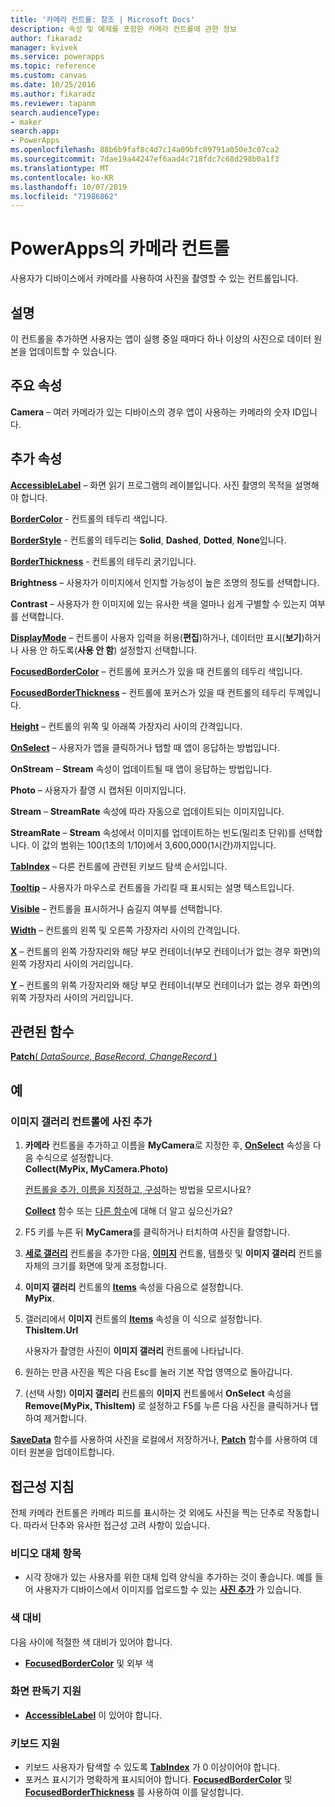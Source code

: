 ```yaml
---
title: '카메라 컨트롤: 참조 | Microsoft Docs'
description: 속성 및 예제를 포함한 카메라 컨트롤에 관한 정보
author: fikaradz
manager: kvivek
ms.service: powerapps
ms.topic: reference
ms.custom: canvas
ms.date: 10/25/2016
ms.author: fikaradz
ms.reviewer: tapanm
search.audienceType:
- maker
search.app:
- PowerApps
ms.openlocfilehash: 88b6b9faf8c4d7c14a09bfc89791a050e3c07ca2
ms.sourcegitcommit: 7dae19a44247ef6aad4c718fdc7c68d298b0a1f3
ms.translationtype: MT
ms.contentlocale: ko-KR
ms.lasthandoff: 10/07/2019
ms.locfileid: "71986862"
---
```

# <a name="camera-control-in-powerapps"></a>PowerApps의 카메라 컨트롤
사용자가 디바이스에서 카메라를 사용하여 사진을 촬영할 수 있는 컨트롤입니다.

## <a name="description"></a>설명
이 컨트롤을 추가하면 사용자는 앱이 실행 중일 때마다 하나 이상의 사진으로 데이터 원본을 업데이트할 수 있습니다.

## <a name="key-properties"></a>주요 속성
**Camera** – 여러 카메라가 있는 디바이스의 경우 앱이 사용하는 카메라의 숫자 ID입니다.

## <a name="additional-properties"></a>추가 속성
**[AccessibleLabel](properties-accessibility.md)** – 화면 읽기 프로그램의 레이블입니다. 사진 촬영의 목적을 설명해야 합니다.

**[BorderColor](properties-color-border.md)** - 컨트롤의 테두리 색입니다.

**[BorderStyle](properties-color-border.md)** - 컨트롤의 테두리는 **Solid**, **Dashed**, **Dotted**, **None**입니다.

**[BorderThickness](properties-color-border.md)** - 컨트롤의 테두리 굵기입니다.

**Brightness** – 사용자가 이미지에서 인지할 가능성이 높은 조명의 정도를 선택합니다.

**Contrast** – 사용자가 한 이미지에 있는 유사한 색을 얼마나 쉽게 구별할 수 있는지 여부를 선택합니다.

**[DisplayMode](properties-core.md)** – 컨트롤이 사용자 입력을 허용(**편집**)하거나, 데이터만 표시(**보기**)하거나 사용 안 하도록(**사용 안 함**) 설정할지 선택합니다.

**[FocusedBorderColor](properties-color-border.md)** – 컨트롤에 포커스가 있을 때 컨트롤의 테두리 색입니다.

**[FocusedBorderThickness](properties-color-border.md)** – 컨트롤에 포커스가 있을 때 컨트롤의 테두리 두께입니다.

**[Height](properties-size-location.md)** – 컨트롤의 위쪽 및 아래쪽 가장자리 사이의 간격입니다.

**[OnSelect](properties-core.md)** – 사용자가 앱을 클릭하거나 탭할 때 앱이 응답하는 방법입니다.

**OnStream** – **Stream** 속성이 업데이트될 때 앱이 응답하는 방법입니다.

**Photo** – 사용자가 촬영 시 캡처된 이미지입니다.

**Stream** – **StreamRate** 속성에 따라 자동으로 업데이트되는 이미지입니다.

**StreamRate** – **Stream** 속성에서 이미지를 업데이트하는 빈도(밀리초 단위)를 선택합니다.  이 값의 범위는 100(1초의 1/10)에서 3,600,000(1시간)까지입니다.

**[TabIndex](properties-accessibility.md)** – 다른 컨트롤에 관련된 키보드 탐색 순서입니다.

**[Tooltip](properties-core.md)** – 사용자가 마우스로 컨트롤을 가리킬 때 표시되는 설명 텍스트입니다.

**[Visible](properties-core.md)** – 컨트롤을 표시하거나 숨길지 여부를 선택합니다.

**[Width](properties-size-location.md)** – 컨트롤의 왼쪽 및 오른쪽 가장자리 사이의 간격입니다.

**[X](properties-size-location.md)** – 컨트롤의 왼쪽 가장자리와 해당 부모 컨테이너(부모 컨테이너가 없는 경우 화면)의 왼쪽 가장자리 사이의 거리입니다.

**[Y](properties-size-location.md)** – 컨트롤의 위쪽 가장자리와 해당 부모 컨테이너(부모 컨테이너가 없는 경우 화면)의 위쪽 가장자리 사이의 거리입니다.

## <a name="related-functions"></a>관련된 함수
[**Patch**( *DataSource*, *BaseRecord*, *ChangeRecord* )](../functions/function-patch.md)

## <a name="example"></a>예
### <a name="add-photos-to-an-image-gallery-control"></a>이미지 갤러리 컨트롤에 사진 추가
1. **카메라** 컨트롤을 추가하고 이름을 **MyCamera**로 지정한 후, **[OnSelect](properties-core.md)** 속성을 다음 수식으로 설정합니다.<br>
   **Collect(MyPix, MyCamera.Photo)**

    [컨트롤을 추가, 이름을 지정하고, 구성](../add-configure-controls.md)하는 방법을 모르시나요?

    **[Collect](../functions/function-clear-collect-clearcollect.md)** 함수 또는 [다른 함수](../formula-reference.md)에 대해 더 알고 싶으신가요?
2. F5 키를 누른 뒤 **MyCamera**를 클릭하거나 터치하여 사진을 촬영합니다.
3. **[세로 갤러리](control-gallery.md)** 컨트롤을 추가한 다음, **[이미지](control-image.md)** 컨트롤, 템플릿 및 **이미지 갤러리** 컨트롤 자체의 크기를 화면에 맞게 조정합니다.
4. **이미지 갤러리** 컨트롤의 **[Items](properties-core.md)** 속성을 다음으로 설정합니다.<br>**MyPix**.
5. 갤러리에서 **이미지** 컨트롤의 **[Items](properties-visual.md)** 속성을 이 식으로 설정합니다.<br>
   **ThisItem.Url**

    사용자가 촬영한 사진이 **이미지 갤러리** 컨트롤에 나타납니다.
6. 원하는 만큼 사진을 찍은 다음 Esc를 눌러 기본 작업 영역으로 돌아갑니다.
7. (선택 사항) **이미지 갤러리** 컨트롤의 **이미지** 컨트롤에서 **OnSelect** 속성을 **Remove(MyPix, ThisItem)** 로 설정하고 F5를 누른 다음 사진을 클릭하거나 탭하여 제거합니다.

**[SaveData](../functions/function-savedata-loaddata.md)** 함수를 사용하여 사진을 로컬에서 저장하거나, **[Patch](../functions/function-patch.md)** 함수를 사용하여 데이터 원본을 업데이트합니다.


## <a name="accessibility-guidelines"></a>접근성 지침
전체 카메라 컨트롤은 카메라 피드를 표시하는 것 외에도 사진을 찍는 단추로 작동합니다. 따라서 단추와 유사한 접근성 고려 사항이 있습니다.

### <a name="video-alternatives"></a>비디오 대체 항목
* 시각 장애가 있는 사용자를 위한 대체 입력 양식을 추가하는 것이 좋습니다. 예를 들어 사용자가 디바이스에서 이미지를 업로드할 수 있는 **[사진 추가](control-add-picture.md)** 가 있습니다.

### <a name="color-contrast"></a>색 대비
다음 사이에 적절한 색 대비가 있어야 합니다.
* **[FocusedBorderColor](properties-color-border.md)** 및 외부 색

### <a name="screen-reader-support"></a>화면 판독기 지원
* **[AccessibleLabel](properties-accessibility.md)** 이 있어야 합니다.

### <a name="keyboard-support"></a>키보드 지원
* 키보드 사용자가 탐색할 수 있도록 **[TabIndex](properties-accessibility.md)** 가 0 이상이어야 합니다.
* 포커스 표시기가 명확하게 표시되어야 합니다. **[FocusedBorderColor](properties-color-border.md)** 및 **[FocusedBorderThickness](properties-color-border.md)** 를 사용하여 이를 달성합니다.
